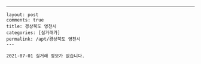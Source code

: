 ---
    layout: post
    comments: true
    title: 경상북도 영천시
    categories: [실거래가]
    permalink: /apt/경상북도 영천시
    ---

    2021-07-01 실거래 정보가 없습니다.

    